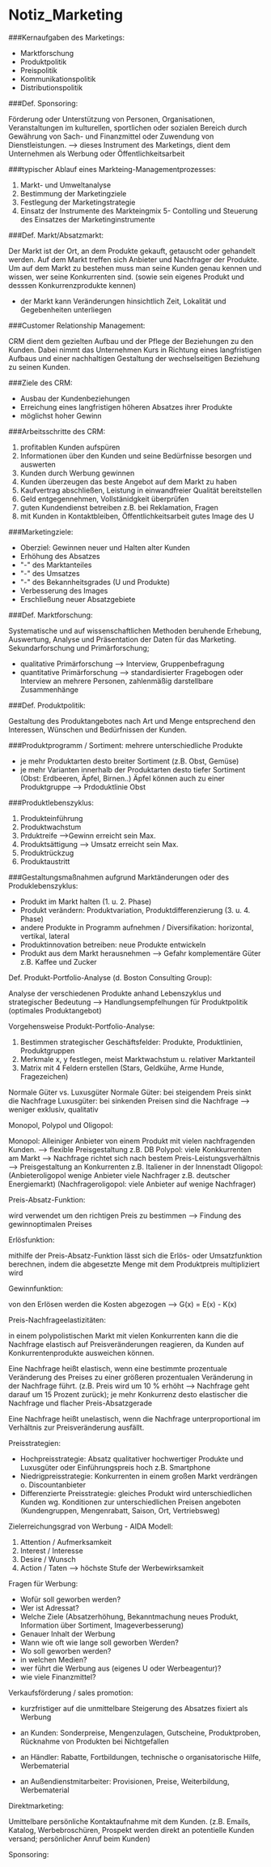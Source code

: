 # Notiz_Marketing


###Kernaufgaben des Marketings:

- Marktforschung
- Produktpolitik
- Preispolitik
- Kommunikationspolitik
- Distributionspolitik



###Def. Sponsoring:

Förderung oder Unterstützung von Personen, Organisationen, Veranstaltungen im kulturellen, sportlichen oder sozialen Bereich durch Gewährung von Sach- und Finanzmittel oder Zuwendung von Dienstleistungen. 
--> dieses Instrument des Marketings, dient dem Unternehmen als Werbung oder Öffentlichkeitsarbeit




###typischer Ablauf eines Markteing-Managementprozesses:

1. Markt- und Umweltanalyse
2. Bestimmung der Marketingziele
3. Festlegung der Marketingstrategie
4. Einsatz der Instrumente des Markteingmix
5- Contolling und Steuerung des Einsatzes der Marketinginstrumente



###Def. Markt/Absatzmarkt:

Der Markt ist der Ort, an dem Produkte gekauft, getauscht oder gehandelt werden. Auf dem Markt treffen sich Anbieter und Nachfrager der Produkte. 
Um auf dem Markt zu bestehen muss man seine Kunden genau kennen und wissen, wer seine Konkurrenten sind. (sowie sein eigenes Produkt und desssen Konkurrenzprodukte kennen)

- der Markt kann Veränderungen hinsichtlich Zeit, Lokalität und Gegebenheiten unterliegen



###Customer Relationship Management:

CRM dient dem gezielten Aufbau und der Pflege der Beziehungen zu den Kunden. Dabei nimmt das Unternehmen Kurs in Richtung eines langfristigen Aufbaus und einer nachhaltigen Gestaltung der wechselseitigen Beziehung zu seinen Kunden. 



###Ziele des CRM: 

- Ausbau der Kundenbeziehungen
- Erreichung eines langfristigen höheren Absatzes ihrer Produkte
- möglichst hoher Gewinn



###Arbeitsschritte des CRM:

1. profitablen Kunden aufspüren
2. Informationen über den Kunden und seine Bedürfnisse besorgen und auswerten
3. Kunden durch Werbung gewinnen
4. Kunden überzeugen das beste Angebot auf dem Markt zu haben
5. Kaufvertrag abschließen, Leistung in einwandfreier Qualität bereitstellen
6. Geld entgegennehmen, Vollstänidgkeit überprüfen
7. guten Kundendienst betreiben z.B. bei Reklamation, Fragen
8. mit Kunden in Kontaktbleiben, Öffentlichkeitsarbeit gutes Image des U



###Marketingziele:

- Oberziel: Gewinnen neuer und Halten alter Kunden
- Erhöhung des Absatzes
- "-" des Marktanteiles
- "-" des Umsatzes
- "-" des Bekannheitsgrades (U und Produkte)
- Verbesserung des Images
- Erschließung neuer Absatzgebiete



###Def. Marktforschung:

Systematische und auf wissenschaftlichen Methoden beruhende Erhebung, Auswertung, Analyse und Präsentation der Daten für das Marketing.
Sekundarforschung und Primärforschung; 
- qualitative Primärforschung --> Interview, Gruppenbefragung
- quantitative Primärforschung --> standardisierter Fragebogen oder Interview an mehrere Personen, zahlenmäßig darstellbare Zusammenhänge



###Def. Produktpolitik: 

Gestaltung des Produktangebotes nach Art und Menge entsprechend den Interessen, Wünschen und Bedürfnissen der Kunden. 



###Produktprogramm / Sortiment: mehrere unterschiedliche Produkte
- je mehr Produktarten desto breiter Sortiment (z.B. Obst, Gemüse)
- je mehr Varianten innerhalb der Produktarten desto tiefer Sortiment (Obst: Erdbeeren, Äpfel, Birnen..)
Äpfel können auch zu einer Produktgruppe --> Prdoduktlinie Obst




###Produktlebenszyklus:
1. Produkteinführung
2. Produktwachstum
3. Prduktreife -->Gewinn erreicht sein Max.
4. Produktsättigung --> Umsatz erreicht sein Max.
5. Produktrückzug
6. Produktaustritt



###Gestaltungsmaßnahmen aufgrund Marktänderungen oder des Produklebenszyklus:
 
- Produkt im Markt halten (1. u. 2. Phase)
- Produkt verändern: Produktvariation, Produktdifferenzierung (3. u. 4. Phase)
- andere Produkte in Programm aufnehmen / Diversifikation: horizontal, vertikal, lateral
- Produktinnovation betreiben: neue Produkte entwickeln
- Produkt aus dem Markt herausnehmen --> Gefahr komplementäre Güter z.B. Kaffee und Zucker



Def. Produkt-Portfolio-Analyse (d. Boston Consulting Group):

Analyse der verschiedenen Produkte anhand Lebenszyklus und strategischer Bedeutung --> Handlungsempfelhungen für Produktpolitik (optimales Produktangebot)



Vorgehensweise Produkt-Portfolio-Analyse:

1. Bestimmen strategischer Geschäftsfelder: Produkte, Produktlinien, Produktgruppen  
2. Merkmale x, y festlegen, meist Marktwachstum u. relativer Marktanteil 
3. Matrix mit 4 Feldern erstellen (Stars, Geldkühe, Arme Hunde, Fragezeichen)




Normale Güter vs. Luxusgüter
Normale Güter: bei steigendem Preis sinkt die Nachfrage
Luxusgüter: bei sinkenden Preisen sind die Nachfrage --> weniger exklusiv, qualitativ




Monopol, Polypol und Oligopol:

Monopol: Alleiniger Anbieter von einem Produkt mit vielen nachfragenden Kunden. --> flexible Preisgestaltung z.B. DB
Polypol: viele Konkkurrenten am Markt --> Nachfrage richtet sich nach bestem Preis-Leistungsverhältnis --> Preisgestaltung an Konkurrenten z.B. Italiener in der Innenstadt
Oligopol: (Anbieteroligopol wenige Anbieter viele Nachfrager z.B. deutscher Energiemarkt) (Nachfrageroligopol: viele Anbieter auf wenige Nachfrager)



Preis-Absatz-Funktion: 

wird verwendet um den richtigen Preis zu bestimmen --> Findung des gewinnoptimalen Preises



Erlösfunktion: 

mithilfe der Preis-Absatz-Funktion lässt sich die Erlös- oder Umsatzfunktion berechnen, indem die abgesetzte Menge mit dem Produktpreis multipliziert wird




Gewinnfunktion: 

von den Erlösen werden die Kosten abgezogen --> G(x) = E(x) - K(x)



Preis-Nachfrageelastizitäten:

in einem polypolistischen Markt mit vielen Konkurrenten kann die die Nachfrage elastisch auf Preisveränderungen reagieren, da Kunden auf Konkurrentenprodukte ausweichen können. 

Eine Nachfrage heißt elastisch, wenn eine bestimmte prozentuale Veränderung des Preises zu einer größeren prozentualen Veränderung in der Nachfrage führt. (z.B. Preis wird um 10 % erhöht --> Nachfrage geht darauf um 15 Prozent zurück); je mehr Konkurrenz desto elastischer die Nachfrage und flacher Preis-Absatzgerade

Eine Nachfrage heißt unelastisch, wenn die Nachfrage unterproportional im Verhältnis zur Preisveränderung ausfällt. 



Preisstrategien:
- Hochpreisstrategie: Absatz qualitativer hochwertiger Produkte und Luxusgüter oder Einführungspreis hoch z.B. Smartphone
- Niedrigpreisstrategie: Konkurrenten in einem großen Markt verdrängen o. Discountanbieter
- Differenzierte Preisstrategie: gleiches Produkt wird unterschiedlichen Kunden wg. Konditionen zur unterschiedlichen Preisen angeboten (Kundengruppen, Mengenrabatt, Saison, Ort, Vertriebsweg)



Zielerreichungsgrad von Werbung - AIDA Modell:

1. Attention / Aufmerksamkeit
2. Interest / Interesse
3. Desire / Wunsch
4. Action / Taten  --> höchste Stufe der Werbewirksamkeit



Fragen für Werbung:

- Wofür soll geworben werden?
- Wer ist Adressat?
- Welche Ziele (Absatzerhöhung, Bekanntmachung neues Produkt, Information über Sortiment, Imageverbesserung)
- Genauer Inhalt der Werbung
- Wann wie oft wie lange soll geworben Werden?
- Wo soll geworben werden?
- in welchen Medien?
- wer führt die Werbung aus (eigenes U oder Werbeagentur)?
- wie viele Finanzmittel?



Verkaufsförderung / sales promotion: 

- kurzfristiger auf die unmittelbare Steigerung des Absatzes fixiert als Werbung

- an Kunden: Sonderpreise, Mengenzulagen, Gutscheine, Produktproben, Rücknahme von Produkten bei Nichtgefallen
- an Händler: Rabatte, Fortbildungen, technische o organisatorische Hilfe, Werbematerial
- an Außendienstmitarbeiter: Provisionen, Preise, Weiterbildung, Werbematerial



Direktmarketing: 

Umittelbare persönliche Kontaktaufnahme mit dem Kunden. (z.B. Emails, Katalog, Werbebroschüren, Prospekt werden direkt an potentielle Kunden versand; persönlicher Anruf beim Kunden)



Sponsoring: 

































































